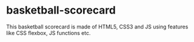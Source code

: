 # basketball-scorecard
This basketball scorecard is made of HTML5, CSS3 and JS
using features like CSS flexbox, JS functions etc.
